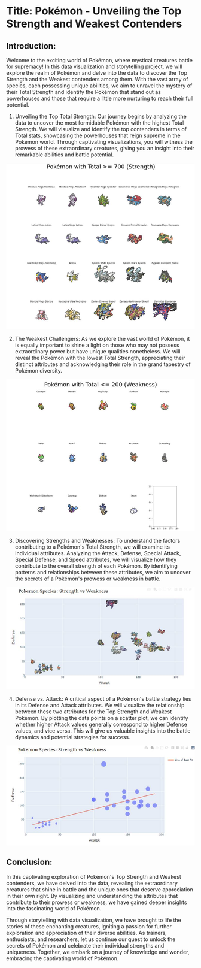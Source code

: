 # Title: Pokémon - Unveiling the Top Strength and Weakest Contenders

## Introduction:
Welcome to the exciting world of Pokémon, where mystical creatures battle for supremacy! In this data visualization and storytelling project, we will explore the realm of Pokémon and delve into the data to discover the Top Strength and the Weakest contenders among them. With the vast array of species, each possessing unique abilities, we aim to unravel the mystery of their Total Strength and identify the Pokémon that stand out as powerhouses and those that require a little more nurturing to reach their full potential.

1. Unveiling the Top Total Strength:
Our journey begins by analyzing the data to uncover the most formidable Pokémon with the highest Total Strength. We will visualize and identify the top contenders in terms of Total stats, showcasing the powerhouses that reign supreme in the Pokémon world. Through captivating visualizations, you will witness the prowess of these extraordinary creatures, giving you an insight into their remarkable abilities and battle potential.

![Visualization Idea: Bar chart or radar chart showing the top 20 Pokémon with the highest Total stats](./assets/strength.jpg)

2. The Weakest Challengers:
As we explore the vast world of Pokémon, it is equally important to shine a light on those who may not possess extraordinary power but have unique qualities nonetheless. We will reveal the Pokémon with the lowest Total Strength, appreciating their distinct attributes and acknowledging their role in the grand tapestry of Pokémon diversity.

![Visualization Idea: Bar chart or radar chart showing the bottom 14 Pokémon with the lowest Total stats.](./assets/weakness.jpg)

3. Discovering Strengths and Weaknesses:
To understand the factors contributing to a Pokémon's Total Strength, we will examine its individual attributes. Analyzing the Attack, Defense, Special Attack, Special Defense, and Speed attributes, we will visualize how they contribute to the overall strength of each Pokémon. By identifying patterns and relationships between these attributes, we aim to uncover the secrets of a Pokémon's prowess or weakness in battle.

![Visualization Idea: Stacked bar chart showing the distribution of attributes for the Top Strength Pokémon and Weakest Pokémon.](./assets/str-and-wkns.jpg)

4. Defense vs. Attack:
A critical aspect of a Pokémon's battle strategy lies in its Defense and Attack attributes. We will visualize the relationship between these two attributes for the Top Strength and Weakest Pokémon. By plotting the data points on a scatter plot, we can identify whether higher Attack values generally correspond to higher Defense values, and vice versa. This will give us valuable insights into the battle dynamics and potential strategies for success.

![Visualization Idea: Scatter plot with a line of best fit for the Top Strength and Weakest Pokémon.](./assets/line-fit.jpg)

## Conclusion:
In this captivating exploration of Pokémon's Top Strength and Weakest contenders, we have delved into the data, revealing the extraordinary creatures that shine in battle and the unique ones that deserve appreciation in their own right. By visualizing and understanding the attributes that contribute to their prowess or weakness, we have gained deeper insights into the fascinating world of Pokémon.

Through storytelling with data visualization, we have brought to life the stories of these enchanting creatures, igniting a passion for further exploration and appreciation of their diverse abilities. As trainers, enthusiasts, and researchers, let us continue our quest to unlock the secrets of Pokémon and celebrate their individual strengths and uniqueness. Together, we embark on a journey of knowledge and wonder, embracing the captivating world of Pokémon.
